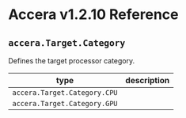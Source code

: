 [//]: # (Project: Accera)
[//]: # (Version: v1.2.10)

# Accera v1.2.10 Reference
## `accera.Target.Category`

Defines the target processor category.

type | description
--- | ---
`accera.Target.Category.CPU` |
`accera.Target.Category.GPU` |


<div style="page-break-after: always;"></div>
